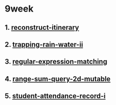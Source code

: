 # 9week
## 1. [reconstruct-itinerary](https://leetcode.com/problems/reconstruct-itinerary/)
## 2. [trapping-rain-water-ii](https://leetcode.com/problems/trapping-rain-water-ii/)
## 3. [regular-expression-matching](https://leetcode.com/problems/regular-expression-matching/)
## 4. [range-sum-query-2d-mutable](https://leetcode.com/problems/range-sum-query-2d-mutable/)
## 5. [student-attendance-record-i](https://leetcode.com/problems/student-attendance-record-i/)
